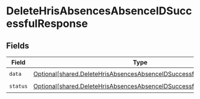 # DeleteHrisAbsencesAbsenceIDSuccessfulResponse


## Fields

| Field                                                                                                                                                  | Type                                                                                                                                                   | Required                                                                                                                                               | Description                                                                                                                                            |
| ------------------------------------------------------------------------------------------------------------------------------------------------------ | ------------------------------------------------------------------------------------------------------------------------------------------------------ | ------------------------------------------------------------------------------------------------------------------------------------------------------ | ------------------------------------------------------------------------------------------------------------------------------------------------------ |
| `data`                                                                                                                                                 | [Optional[shared.DeleteHrisAbsencesAbsenceIDSuccessfulResponseData]](undefined/models/shared/deletehrisabsencesabsenceidsuccessfulresponsedata.md)     | :heavy_check_mark:                                                                                                                                     | N/A                                                                                                                                                    |
| `status`                                                                                                                                               | [Optional[shared.DeleteHrisAbsencesAbsenceIDSuccessfulResponseStatus]](undefined/models/shared/deletehrisabsencesabsenceidsuccessfulresponsestatus.md) | :heavy_check_mark:                                                                                                                                     | N/A                                                                                                                                                    |